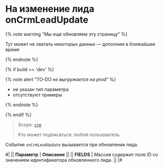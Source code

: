 # На изменение лида onCrmLeadUpdate

{% note warning "Мы еще обновляем эту страницу" %}

Тут может не хватать некоторых данных — дополним в ближайшее время

{% endnote %}

{% if build == 'dev' %}

{% note alert "TO-DO _не выгружается на prod_" %}

- не указан тип параметра
- отсутствуют примеры

{% endnote %}

{% endif %}

> Scope: [`crm`](../../../scopes/permissions.md)
>
> Кто может подписаться: любой пользователь

Событие `onCrmLeadUpdate` вызывается при обновлении лида.

#|
|| **Параметр** | **Описание** ||
|| **FIELDS** | Массив содержит поле ID со значением идентификатора обновленного лида. ||
|#